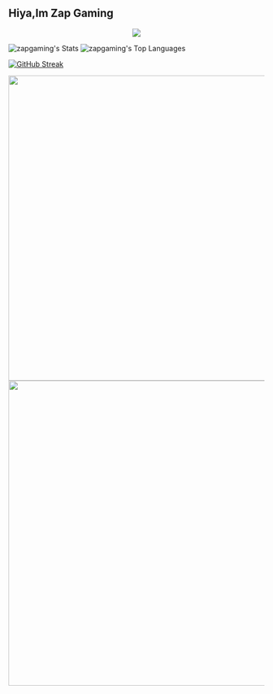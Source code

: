 ## Hiya,Im Zap Gaming
<p align="center">
  <img src="https://ik.imagekit.io/zapgaming/Video%20July%2021,%202025%20-%2011_24AM.mp4?updatedAt=1753068370819"/>
</p>


![zapgaming's Stats](https://github-readme-stats.vercel.app/api?username=zapgaming&theme=kacho_ga&show_icons=true&hide_border=true&count_private=true)
![zapgaming's Top Languages](https://github-readme-stats.vercel.app/api/top-langs/?username=zapgaming&theme=kacho_ga&show_icons=true&hide_border=true&layout=compact)


[![GitHub Streak](https://github-readme-streak-stats.herokuapp.com?user=zapgaming&theme=transparent&hide_border=true)](https://git.io/streak-stats)


<a href="https://stats.hyo.dev"><img src="https://stats.hyo.dev/api/github-stats-advanced?login=zapgaming" width="600" /></a>
<a href="https://stats.hyo.dev"><img src="https://stats.hyo.dev/api/github-trophies?login=zapgaming" width="600" /></a>
